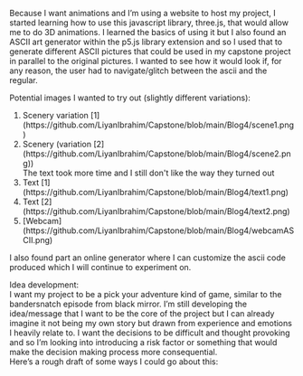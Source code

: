 Because I want animations and I’m using a website to host my project, I started learning how to use this javascript library, three.js, that would allow me to do 3D animations. I learned the basics of using it but I also found an ASCII art generator within the p5.js library extension and so I used that to generate different ASCII pictures that could be used in my capstone project in parallel to the original pictures. I wanted to see how it would look if, for any reason, the user had to navigate/glitch between the ascii and the regular. 

Potential images I wanted to try out (slightly different variations): 
<ol>
  <li>Scenery variation [1](https://github.com/LiyanIbrahim/Capstone/blob/main/Blog4/scene1.png) </li>
  <li>Scenery (variation [2](https://github.com/LiyanIbrahim/Capstone/blob/main/Blog4/scene2.png)) </li>
  The text took more time and I still don't like the way they turned out
  <li>Text [1](https://github.com/LiyanIbrahim/Capstone/blob/main/Blog4/text1.png) </li>
   <li>Text [2](https://github.com/LiyanIbrahim/Capstone/blob/main/Blog4/text2.png) </li>
  <li>[Webcam](https://github.com/LiyanIbrahim/Capstone/blob/main/Blog4/webcamASCII.png) </li>
  </ol>
I also found part an online generator where I can customize the ascii code produced which I will continue to experiment on. </br>

Idea development:  </br>
I want my project to be a pick your adventure kind of game, similar to the bandersnatch episode from black mirror. I’m still developing the idea/message that I want to be the core of the project but I can already imagine it not being my own story but drawn from experience and emotions I heavily relate to. I want the decisions to be difficult and thought provoking and so I’m looking into introducing a risk factor or something that would make the decision making process more consequential. 
</br>
Here’s a rough draft of some ways I could go about this: 
